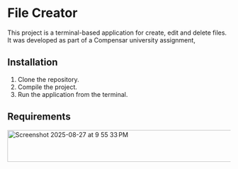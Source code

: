 # File Creator

This project is a terminal-based application for create, edit and delete files. It was developed as part of a Compensar university assignment,

## Installation

1. Clone the repository.
2. Compile the project.
3. Run the application from the terminal.

## Requirements

<img width="714" height="72" alt="Screenshot 2025-08-27 at 9 55 33 PM" src="https://github.com/user-attachments/assets/66ad6106-d5fa-4345-8ea1-c9fcfb7ed8d0" />

